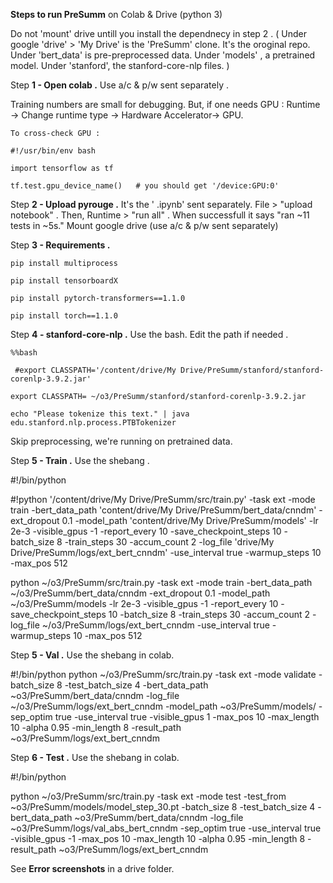 **Steps to run PreSumm** on Colab & Drive  (python 3) 

Do not 'mount' drive untill you install the dependnecy in step 2 .  ( Under google 'drive' > 'My Drive' is the 'PreSumm' clone. It's the oroginal repo. Under 'bert_data' is pre-preprocessed data. Under 'models' , a pretrained  model. Under 'stanford', the  stanford-core-nlp files. )


Step **1 - Open colab .**  Use a/c & p/w sent separately . 

Training numbers are small for debugging. But, if one needs GPU : Runtime -> Change runtime type -> Hardware Accelerator-> GPU. 

    To cross-check GPU :
    
    #!/usr/bin/env bash
    
    import tensorflow as tf
    
    tf.test.gpu_device_name()   # you should get '/device:GPU:0'


Step **2 - Upload pyrouge .**  It's the ' .ipynb' sent separately. File >  "upload notebook" . Then, Runtime > "run all" . When successfull it says "ran ~11 tests in ~5s."   Mount google drive (use a/c & p/w sent separately) 


Step **3 - Requirements .** 

    pip install multiprocess
    
    pip install tensorboardX
    
    pip install pytorch-transformers==1.1.0
        
    pip install torch==1.1.0


Step **4 - stanford-core-nlp .**   Use the bash. Edit the path if needed .

    %%bash
  
     #export CLASSPATH='/content/drive/My Drive/PreSumm/stanford/stanford-corenlp-3.9.2.jar'
  
    export CLASSPATH= ~/o3/PreSumm/stanford/stanford-corenlp-3.9.2.jar
    
    echo "Please tokenize this text." | java edu.stanford.nlp.process.PTBTokenizer


Skip preprocessing, we're running on pretrained data.
 
 
Step **5 - Train .**  Use  the  shebang .

#!/bin/python

#!python '/content/drive/My Drive/PreSumm/src/train.py' -task ext -mode train -bert_data_path 'content/drive/My Drive/PreSumm/bert_data/cnndm' -ext_dropout 0.1 -model_path 'content/drive/My Drive/PreSumm/models' -lr 2e-3 -visible_gpus -1 -report_every 10 -save_checkpoint_steps 10 -batch_size 8 -train_steps 30 -accum_count 2 -log_file 'drive/My Drive/PreSumm/logs/ext_bert_cnndm' -use_interval true -warmup_steps 10 -max_pos 512

python ~/o3/PreSumm/src/train.py -task ext -mode train -bert_data_path ~/o3/PreSumm/bert_data/cnndm -ext_dropout 0.1 -model_path ~/o3/PreSumm/models -lr 2e-3 -visible_gpus -1 -report_every 10 -save_checkpoint_steps 10 -batch_size 8 -train_steps 30 -accum_count 2 -log_file ~/o3/PreSumm/logs/ext_bert_cnndm -use_interval true -warmup_steps 10 -max_pos 512


Step **5 - Val .**  Use  the  shebang  in colab.

#!/bin/python
python ~/o3/PreSumm/src/train.py -task ext -mode validate -batch_size 8 -test_batch_size 4 -bert_data_path ~o3/PreSumm/bert_data/cnndm -log_file ~/o3/PreSumm/logs/ext_bert_cnndm -model_path ~o3/PreSumm/models/ -sep_optim true -use_interval true -visible_gpus 1 -max_pos 10 -max_length 10 -alpha 0.95 -min_length 8 -result_path ~o3/PreSumm/logs/ext_bert_cnndm 


Step **6 - Test .**  Use  the  shebang  in colab.

#!/bin/python

python ~/o3/PreSumm/src/train.py -task ext -mode test -test_from ~o3/PreSumm/models/model_step_30.pt -batch_size 8 -test_batch_size 4 -bert_data_path ~o3/PreSumm/bert_data/cnndm -log_file ~o3/PreSumm/logs/val_abs_bert_cnndm -sep_optim true -use_interval true -visible_gpus -1 -max_pos 10 -max_length 10 -alpha 0.95 -min_length 8 -result_path ~o3/PreSumm/logs/ext_bert_cnndm

See **Error screenshots**  in a drive folder.

